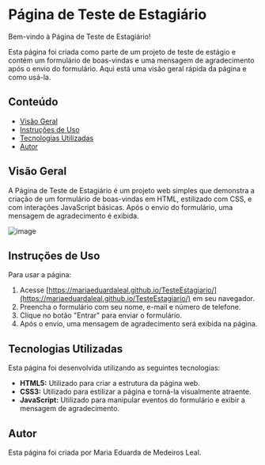 # Página de Teste de Estagiário

Bem-vindo à Página de Teste de Estagiário!

Esta página foi criada como parte de um projeto de teste de estágio e contém um formulário de boas-vindas e uma mensagem de agradecimento após o envio do formulário. Aqui está uma visão geral rápida da página e como usá-la.

## Conteúdo

- [Visão Geral](#visão-geral)
- [Instruções de Uso](#instruções-de-uso)
- [Tecnologias Utilizadas](#tecnologias-utilizadas)
- [Autor](#autor)

## Visão Geral

A Página de Teste de Estagiário é um projeto web simples que demonstra a criação de um formulário de boas-vindas em HTML, estilizado com CSS, e com interações JavaScript básicas. Após o envio do formulário, uma mensagem de agradecimento é exibida.

![image](https://github.com/MariaEduardaLeal/TesteEstagiario/assets/71770176/4feaf01e-91ac-4b6b-a2c2-2ced7eca6232)

## Instruções de Uso

Para usar a página:

1. Acesse [https://mariaeduardaleal.github.io/TesteEstagiario/](https://mariaeduardaleal.github.io/TesteEstagiario/) em seu navegador.
2. Preencha o formulário com seu nome, e-mail e número de telefone.
3. Clique no botão "Entrar" para enviar o formulário.
4. Após o envio, uma mensagem de agradecimento será exibida na página.

## Tecnologias Utilizadas

Esta página foi desenvolvida utilizando as seguintes tecnologias:

- **HTML5:** Utilizado para criar a estrutura da página web.
- **CSS3:** Utilizado para estilizar a página e torná-la visualmente atraente.
- **JavaScript:** Utilizado para manipular eventos do formulário e exibir a mensagem de agradecimento.

## Autor

Esta página foi criada por Maria Eduarda de Medeiros Leal.
